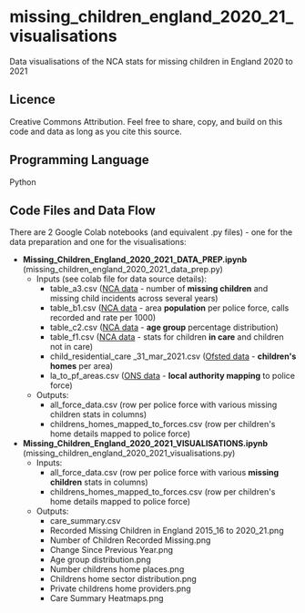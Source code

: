 # missing_children_england_2020_21_visualisations
Data visualisations of the NCA stats for missing children in England 2020 to 2021

## Licence
Creative Commons Attribution. Feel free to share, copy, and build on this code and data as long as you cite this source. 

## Programming Language

Python

## Code Files and Data Flow

There are 2 Google Colab notebooks (and equivalent .py files) - one for the data preparation and one for the visualisations:
- **Missing_Children_England_2020_2021_DATA_PREP.ipynb** (missing_children_england_2020_2021_data_prep.py)
  - Inputs (see colab file for data source details):
    - table_a3.csv ([NCA data](https://missingpersons.police.uk/cy-gb/resources/downloads/missing-persons-statistical-bulletins) - number of **missing children** and missing child incidents across several years)
    - table_b1.csv ([NCA data](https://missingpersons.police.uk/cy-gb/resources/downloads/missing-persons-statistical-bulletins) - area **population** per police force, calls recorded and rate per 1000)
    - table_c2.csv ([NCA data](https://missingpersons.police.uk/cy-gb/resources/downloads/missing-persons-statistical-bulletins) - **age group** percentage distribution)
    - table_f1.csv ([NCA data](https://missingpersons.police.uk/cy-gb/resources/downloads/missing-persons-statistical-bulletins) - stats for children **in care** and children not in care)
    - child_residential_care _31_mar_2021.csv ([Ofsted data](https://www.gov.uk/government/statistics/childrens-social-care-data-in-england-2021) - **children's homes** per area)
    - la_to_pf_areas.csv ([ONS data](https://www.data.gov.uk/dataset/d014d7d2-1836-468f-97b8-bb7d0b061bf7/local-authority-district-to-community-safety-partnerships-to-police-force-areas-december-2016-lookup-in-england-and-wales) - **local authority mapping** to police force)
  - Outputs:
    - all_force_data.csv (row per police force with various missing children stats in columns)
    - childrens_homes_mapped_to_forces.csv (row per children's home details mapped to police force)
- **Missing_Children_England_2020_2021_VISUALISATIONS.ipynb** (missing_children_england_2020_2021_visualisations.py)
  - Inputs:
    - all_force_data.csv (row per police force with various **missing children** stats in columns)
    - childrens_homes_mapped_to_forces.csv (row per children's home details mapped to police force)
  - Outputs:
    - care_summary.csv
    - Recorded Missing Children in England 2015_16 to 2020_21.png
    - Number of Children Recorded Missing.png
    - Change Since Previous Year.png
    - Age group distribution.png
    - Number childrens home places.png
    - Childrens home sector distribution.png
    - Private childrens home providers.png
    - Care Summary Heatmaps.png
